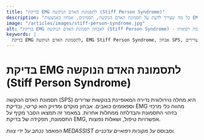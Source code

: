 ```yaml
---
title: "בדיקת EMG לתסמונת האדם הנוקשה (Stiff Person Syndrome)"
description: "כל מה שצריך לדעת על תסמונת האדם הנוקשה, תסמינים, אבחון באמצעות EMG, טיפול, ושאלות נפוצות. מדריך מקיף ועדכני."
image: "/articles/images/stiff-person-syndrome.jpg"
alt: "בדיקת EMG לאבחון תסמונת האדם הנוקשה (Stiff Person Syndrome) - הדגמה רפואית"
keywords: |
  בדיקת EMG לתסמונת האדם הנוקשה, EMG Stiff Person Syndrome, אבחון SPS, נוקשות שרירים, ספאזם שרירים, continuous muscle activity, anti-GAD antibodies, טיפול בתסמונת האדם הנוקשה
---
```


# בדיקת EMG לתסמונת האדם הנוקשה (Stiff Person Syndrome)

תסמונת האדם הנוקשה (SPS) היא מחלה נוירולוגית נדירה המאופיינת בנוקשות שרירים וספאזמים כואבים. אבחון מוקדם ומדויק הוא קריטי, ובדיקת EMG מהווה כלי מרכזי בזיהוי התסמונת והבדלתה ממחלות אחרות. במאמר זה תמצאו הסבר מקיף על התסמונת, תפקידה של בדיקת EMG, אפשרויות טיפול, ושאלות נפוצות.

*המאמר נכתב על ידי צוות MEDASSIST ומבוסס על מקורות רפואיים עדכניים.*
